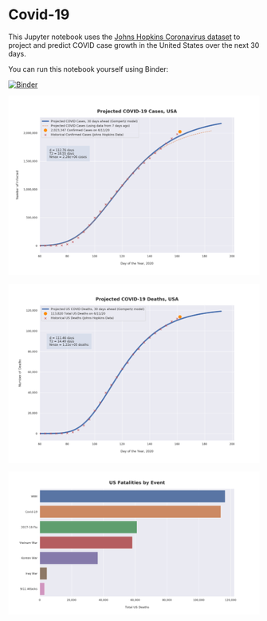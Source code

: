 # Covid-19

This Jupyter notebook uses the [Johns Hopkins Coronavirus dataset](https://github.com/CSSEGISandData/COVID-19/blob/master/README.md) to project and predict COVID case growth in the United States over the next 30 days.

You can run this notebook yourself using Binder:

[![Binder](https://mybinder.org/badge_logo.svg)](https://mybinder.org/v2/gh/bws428/covid-19/master?filepath=covid-projections.nbconvert.ipynb)

![Projected Cases plot](https://raw.githubusercontent.com/bws428/covid-19/master/charts/covid-6.11.20.png)

![Projected Deaths plot](https://raw.githubusercontent.com/bws428/covid-19/master/charts/covid-deaths-6.11.20.png)

![Casualties plot](https://raw.githubusercontent.com/bws428/covid-19/master/charts/casualties.png)

